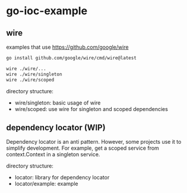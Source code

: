 # go-ioc-example

## wire

examples that use https://github.com/google/wire

```bash
go install github.com/google/wire/cmd/wire@latest

wire ./wire/...
wire ./wire/singleton
wire ./wire/scoped
```

directory structure:
- wire/singleton: basic usage of wire
- wire/scoped: use wire for singleton and scoped dependencies


## dependency locator (WIP)

Dependency locator is an anti pattern. However, some projects use it to simplify development. For example, get a scoped service from context.Context in a singleton service.

directory structure:
- locator: library for dependency locator
- locator/example: example
